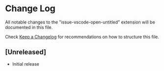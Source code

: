 # Change Log

All notable changes to the "issue-vscode-open-untitled" extension will be documented in this file.

Check [Keep a Changelog](http://keepachangelog.com/) for recommendations on how to structure this file.

## [Unreleased]

- Initial release